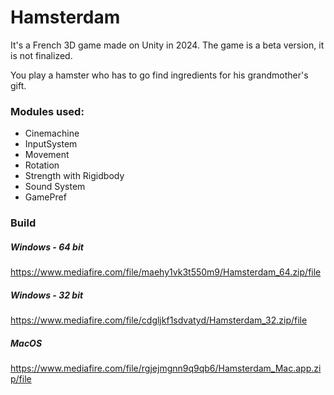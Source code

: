 # Hamsterdam
It's a French 3D game made on Unity in 2024.
The game is a beta version, it is not finalized.

You play a hamster who has to go find ingredients for his grandmother's gift.

### Modules used:
- Cinemachine
- InputSystem
- Movement
- Rotation
- Strength with Rigidbody
- Sound System
- GamePref
  
### Build
##### Windows - 64 bit
https://www.mediafire.com/file/maehy1vk3t550m9/Hamsterdam_64.zip/file
##### Windows - 32 bit
https://www.mediafire.com/file/cdgljkf1sdvatyd/Hamsterdam_32.zip/file
##### MacOS
https://www.mediafire.com/file/rgjejmgnn9q9qb6/Hamsterdam_Mac.app.zip/file
